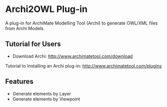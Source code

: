 Archi2OWL Plug-in
====================

A plug-in for ArchiMate Modelling Tool (Archi) to generate OWL/XML files from Archi Models. 

  Tutorial for Users
----------------------

- Download Archi: http://www.archimatetool.com/download

Tutorial to Installing an Archi plug-in: http://www.archimatetool.com/plugins

  Features
----------------------

- Generate elements by Layer
- Generate elements by Viewpoint
